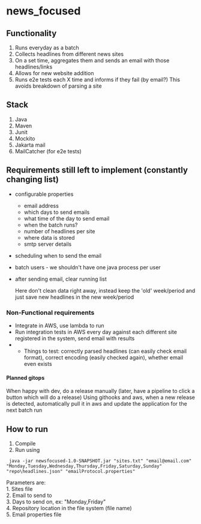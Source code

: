 # news_focused

## Functionality
1. Runs everyday as a batch
2. Collects headlines from different news sites
3. On a set time, aggregates them and sends an email with those headlines/links
4. Allows for new website addition
5. Runs e2e tests each X time and informs if they fail (by email?)
This avoids breakdown of parsing a site

## Stack
1. Java
2. Maven
3. Junit
4. Mockito
5. Jakarta mail
6. MailCatcher (for e2e tests)

## Requirements still left to implement (constantly changing list)
* configurable properties
    - email address
    - which days to send emails
    - what time of the day to send email
    - when the batch runs?
    - number of headlines per site
    - where data is stored
    - smtp server details
* scheduling when to send the email
* batch users - we shouldn't have one java process per user
* after sending email, clear running list
    
    Here don't clean data right away, instead keep the 'old' week/period and just save new headlines in the new week/period

### Non-Functional requirements
* Integrate in AWS, use lambda to run
* Run integration tests in AWS every day against each different site registered in the system, send email with results
* * Things to test: correctly parsed headlines (can easily check email format), correct encoding (easily checked again), whether email even exists

#### Planned gitops
When happy with dev, do a release manually (later, have a pipeline to click a button which will do a release)
Using githooks and aws, when a new release is detected, automatically pull it in aws and update the application for the next batch run

## How to run
1. Compile
2. Run using
```
 java -jar newsfocused-1.0-SNAPSHOT.jar "sites.txt" "email@email.com" "Monday,Tuesday,Wednesday,Thursday,Friday,Saturday,Sunday" "repo\headlines.json" "emailProtocol.properties"
```
Parameters are:<br/>
    1. Sites file<br/>
    2. Email to send to<br/>
    3. Days to send on, ex: "Monday,Friday"<br/>
    4. Repository location in the file system (file name)<br/>
    5. Email properties file<br/>
